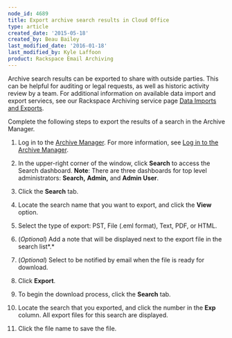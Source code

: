 ```yaml
---
node_id: 4689
title: Export archive search results in Cloud Office
type: article
created_date: '2015-05-18'
created_by: Beau Bailey
last_modified_date: '2016-01-18'
last_modified_by: Kyle Laffoon
product: Rackspace Email Archiving
---
```


Archive search results can be exported to share with outside parties.
This can be helpful for auditing or legal requests, as well as historic
activity review by a team. For additional information on available data
import and export serviecs, see our Rackspace Archiving service page
[Data Imports and
Exports](http://www.rackspace.com/apps/support/portal/6204).

Complete the following steps to export the results of a search in
the Archive Manager.

1.  Log in to the [Archive
    Manager](https://cp.rackspace.com/Login.aspx?ReturnUrl=%2f).
    For more information, see [Log in to the Archive
    Manager](/how-to/log-in-to-the-archive-manager).

2.  In the upper-right corner of the window, click **Search** to access
    the Search dashboard.
    **Note**: There are three dashboards for top level administrators:
    **Search,** **Admin,** and **Admin User**.

3.  Click the **Search** tab.

4.  Locate the search name that you want to export, and click the
    **View** option.

5.  Select the type of export: PST, File (.eml format), Text, PDF, or
    HTML.

6.  (*Optional*) Add a note that will be displayed next to the export
    file in the search list*.*

7.  (*Optional*) Select to be notified by email when the file is ready
    for download.

8.  Click **Export**.

9.  To begin the download process, click the **Search** tab.

10. Locate the search that you exported, and click the number in the
    **Exp** column.
    All export files for this search are displayed.

11. Click the file name to save the file.


